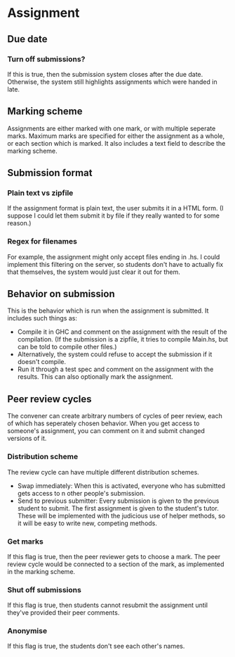 # Assignment
## Due date
### Turn off submissions?
If this is true, then the submission system closes after the due date. Otherwise, the system still highlights assignments which were handed in late.

## Marking scheme
Assignments are either marked with one mark, or with multiple seperate marks. Maximum marks are specified for either the assignment as a whole, or each section which is marked. It also includes a text field to describe the marking scheme.

## Submission format
### Plain text vs zipfile
If the assignment format is plain text, the user submits it in a HTML form. (I suppose I could let them submit it by file if they really wanted to for some reason.)
### Regex for filenames
For example, the assignment might only accept files ending in .hs. I could implement this filtering on the server, so students don't have to actually fix that themselves, the system would just clear it out for them.

## Behavior on submission
This is the behavior which is run when the assignment is submitted. It includes such things as:
- Compile it in GHC and comment on the assignment with the result of the compilation. (If the submission is a zipfile, it tries to compile Main.hs, but can be told to compile other files.)
- Alternatively, the system could refuse to accept the submission if it doesn't compile.
- Run it through a test spec and comment on the assignment with the results. This can also optionally mark the assignment.

## Peer review cycles
The convener can create arbitrary numbers of cycles of peer review, each of which has seperately chosen behavior. When you get access to someone's assignment, you can comment on it and submit changed versions of it.
### Distribution scheme
The review cycle can have multiple different distribution schemes. 
- Swap immediately: When this is activated, everyone who has submitted gets access to n other people's submission.
- Send to previous submitter: Every submission is given to the previous student to submit. The first assignment is given to the student's tutor.
These will be implemented with the judicious use of helper methods, so it will be easy to write new, competing methods.
### Get marks
If this flag is true, then the peer reviewer gets to choose a mark. The peer review cycle would be connected to a section of the mark, as implemented in the marking scheme.
### Shut off submissions
If this flag is true, then students cannot resubmit the assignment until they've provided their peer comments.
### Anonymise
If this flag is true, the students don't see each other's names.
